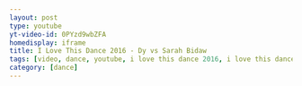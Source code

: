 ```yaml
---
layout: post
type: youtube
yt-video-id: 0PYzd9wbZFA
homedisplay: iframe
title: I Love This Dance 2016 - Dy vs Sarah Bidaw
tags: [video, dance, youtube, i love this dance 2016, i love this dance, dy, sarah bidaw, house, freestyle, battle, all-style]
category: [dance]
---
```

